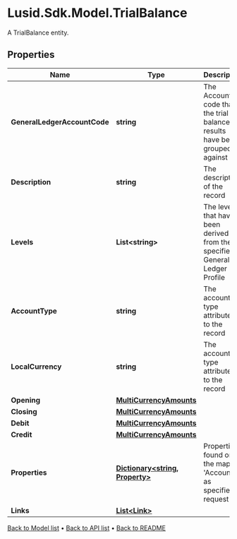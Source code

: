 # Lusid.Sdk.Model.TrialBalance
A TrialBalance entity.

## Properties

Name | Type | Description | Notes
------------ | ------------- | ------------- | -------------
**GeneralLedgerAccountCode** | **string** | The Account code that the trial balance results have been grouped against | 
**Description** | **string** | The description of the record | [optional] 
**Levels** | **List&lt;string&gt;** | The levels that have been derived from the specified General Ledger Profile | 
**AccountType** | **string** | The account type attributed to the record | 
**LocalCurrency** | **string** | The account type attributed to the record | 
**Opening** | [**MultiCurrencyAmounts**](MultiCurrencyAmounts.md) |  | 
**Closing** | [**MultiCurrencyAmounts**](MultiCurrencyAmounts.md) |  | 
**Debit** | [**MultiCurrencyAmounts**](MultiCurrencyAmounts.md) |  | 
**Credit** | [**MultiCurrencyAmounts**](MultiCurrencyAmounts.md) |  | 
**Properties** | [**Dictionary&lt;string, Property&gt;**](Property.md) | Properties found on the mapped &#39;Account&#39;, as specified in request | [optional] 
**Links** | [**List&lt;Link&gt;**](Link.md) |  | [optional] 

[Back to Model list](../README.md#documentation-for-models) &#8226; [Back to API list](../README.md#documentation-for-api-endpoints) &#8226; [Back to README](../README.md)

